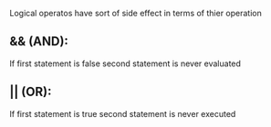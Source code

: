 Logical operatos have sort of side effect in terms of thier operation

## && (AND):
If first statement is false second statement is never evaluated

## || (OR):
If first statement is true second statement is never executed